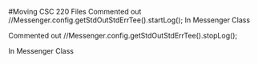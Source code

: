 #Moving CSC 220 Files
Commented out         //Messenger.config.getStdOutStdErrTee().startLog();
In Messenger Class

Commented out         //Messenger.config.getStdOutStdErrTee().stopLog();

In Messenger Class
